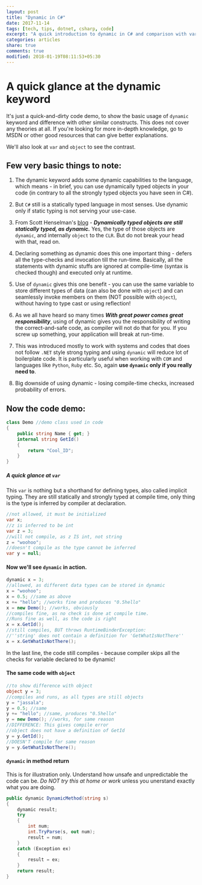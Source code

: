 ```yaml
---
layout: post
title: "Dynamic in C#"
date: 2017-11-14
tags: [tech, tips, dotnet, csharp, code]
excerpt: "A quick introduction to dynamic in C# and comparison with var and object keywords."
categories: articles
share: true
comments: true
modified: 2018-01-19T08:11:53+05:30
---
```


# A quick glance at the dynamic keyword 

It's just a quick-and-dirty code demo, to show the basic usage of `dynamic` keyword and difference with other similar constructs. This does not cover any theories at all. If you're looking for more in-depth knowledge, go to MSDN or other good resources that can give better explanations.

We'll also look at `var` and `object` to see the contrast.

## Few very basic things to note:

1. The dynamic keyword adds some dynamic capabilities to the language, which means - in brief, you can use dynamically typed objects in your code (in contrary to all the strongly typed objects you have seen in C#).

2. But `C#` still is a statically typed language in most senses. Use dynamic only if static typing is not serving your use-case.

3. From Scott Henselman's [blog](https://www.hanselman.com/blog/C4AndTheDynamicKeywordWhirlwindTourAroundNET4AndVisualStudio2010Beta1.aspx) - ***Dynamically typed objects are still statically typed, as dynamic.*** Yes, the type of those objects are `dynamic`, and internally `object` to the `CLR`. But do not break your head with that, read on.

4. Declaring something as dynamic does this one important thing - defers all the type-checks and invocation till the run-time. Basically, all the statements with dynamic stuffs are ignored at compile-time (syntax is checked though) and executed only at runtime. 

5. Use of `dynamic` gives this one benefit - you can use the same variable to store different types of data (can also be done with `object`) and can seamlessly invoke members on them (NOT possible with `object`), without having to type cast or using reflection!

6. As we all have heard so many times ***With great power comes great responsibility***, using of dynamic gives you the responsibility of writing the correct-and-safe code, as compiler will not do that for you. If you screw up something, your application will break at run-time.

7. This was introduced mostly to work with systems and codes that does not follow `.NET` style strong typing and using `dynamic` will reduce lot of boilerplate code. It is particularly useful when working with `COM` and languages like `Python`, `Ruby` etc. So, again **use `dynamic` only if you really need to**.

8. Big downside of using dynamic - losing compile-time checks, increased probability of errors.

Now the code demo:
----

```cs
class Demo //demo class used in code
{
    public string Name { get; }
    internal string GetId()
    {
        return "Cool_ID";
    }
}
```

##### A quick glance at `var` 

This `var` is nothing but a shorthand for defining types, also called implicit typing. They are still statically and strongly typed at compile time, only thing is the type is inferred by compiler at declaration.

```cs
//not allowed, it must be initialized
var x;
//z is inferred to be int
var z = 3;
//will not compile, as z IS int, not string
z = "woohoo";
//doesn't compile as the type cannot be inferred
var y = null;
```

#### Now we'll see `dynamic` in action.

```cs
dynamic x = 3;
//allowed, as different data types can be stored in dynamic
x = "woohoo";
x = 0.5; //same as above
x += "hello"; //works fine and produces "0.5hello"
x = new Demo(); //works, obviously
//compiles fine, as no check is done at compile time.
//Runs fine as well, as the code is right
x = x.GetId();
//still compiles, BUT throws RuntimeBinderException: 
//''string' does not contain a definition for 'GetWhatIsNotThere''
x = x.GetWhatIsNotThere();
```

In the last line, the code still compiles - because compiler skips all the checks for variable declared to be dynamic!

#### The same code with `object`

```cs
//to show difference with object
object y = 3;
//compiles and runs, as all types are still objects
y = "jassala";
y = 0.5; //same
y += "hello"; //same, produces "0.5hello"
y = new Demo(); //works, for same reason
//DIFFERENCE: This gives compile error
//object does not have a definition of GetId
y = y.GetId(); 
//DOESN'T compile for same reason
y = y.GetWhatIsNotThere();
```

#### `dynamic` in method return

This is for illustration only. Understand how unsafe and unpredictable the code can be. _Do NOT try this at home or work_ unless you unerstand exactly what you are doing.

```cs
public dynamic DynamicMethod(string s)
{
    dynamic result;
    try
    {
        int num;
        int.TryParse(s, out num);
        result = num;
    }
    catch (Exception ex)
    {
        result = ex;
    }
    return result;
}
```
